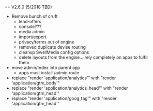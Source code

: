 
== V2.6.0 (5/2018 TBD)
* Remove bunch of cruft
	* lead-offers
	* console???
	* media admin
	* import/export
	* privacy/terms out of engine
	* removed duplicate devise routing
	* cleanup SwellMedia config options
	* delete layouts from the engine... rely completely on apps to fulfill them
* move admin/index into parent app
	* apps must install /admin route
* replace "render 'application/analytics'" with "render 'application/gtm_body'"
* replace "render 'application/analytics_head'" with "render 'application/gtm_head'"
* replace "render 'application/goog_tag'" with "render 'application/gtm_head'"
